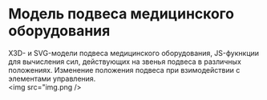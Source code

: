 # Модель подвеса медицинского оборудования

X3D- и SVG-модели подвеса медицинского оборудования, JS-фукнкции для вычисления сил, действующих на звенья подвеса в различных положениях. Изменение положения подвеса при взимодействии с элементами управления.
<br/>
<img src="img.png />